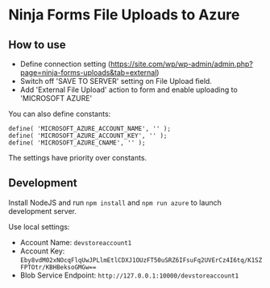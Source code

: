 # Ninja Forms File Uploads to Azure

## How to use

* Define connection setting (https://site.com/wp/wp-admin/admin.php?page=ninja-forms-uploads&tab=external)
* Switch off 'SAVE TO SERVER' setting on File Upload field.
* Add 'External File Upload' action to form and enable uploading to 'MICROSOFT AZURE'

You can also define constants:

```
define( 'MICROSOFT_AZURE_ACCOUNT_NAME', '' );
define( 'MICROSOFT_AZURE_ACCOUNT_KEY', '' );
define( 'MICROSOFT_AZURE_CNAME', '' );
```

The settings have priority over constants.

## Development

Install NodeJS and run `npm install` and `npm run azure` to launch development server.

Use local settings:

- Account Name: `devstoreaccount1`
- Account Key: `Eby8vdM02xNOcqFlqUwJPLlmEtlCDXJ1OUzFT50uSRZ6IFsuFq2UVErCz4I6tq/K1SZFPTOtr/KBHBeksoGMGw==`
- Blob Service Endpoint: `http://127.0.0.1:10000/devstoreaccount1`
